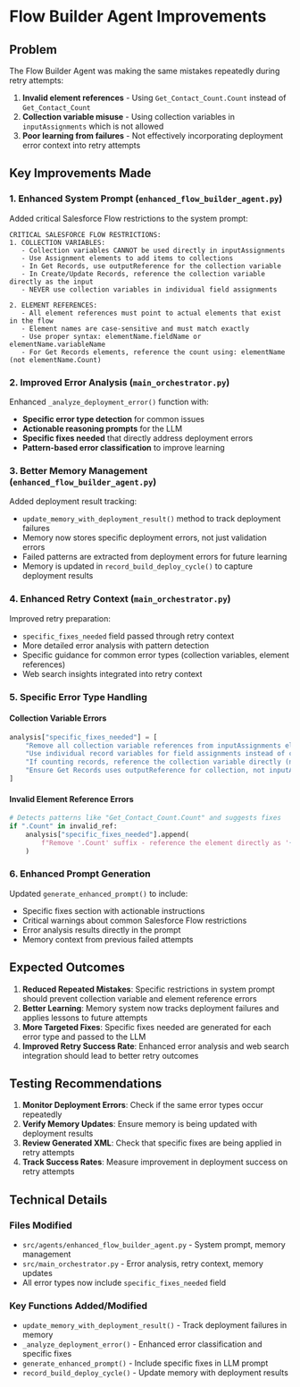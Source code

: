 # Flow Builder Agent Improvements

## Problem
The Flow Builder Agent was making the same mistakes repeatedly during retry attempts:
1. **Invalid element references** - Using `Get_Contact_Count.Count` instead of `Get_Contact_Count`
2. **Collection variable misuse** - Using collection variables in `inputAssignments` which is not allowed
3. **Poor learning from failures** - Not effectively incorporating deployment error context into retry attempts

## Key Improvements Made

### 1. Enhanced System Prompt (`enhanced_flow_builder_agent.py`)
Added critical Salesforce Flow restrictions to the system prompt:

```
CRITICAL SALESFORCE FLOW RESTRICTIONS:
1. COLLECTION VARIABLES:
   - Collection variables CANNOT be used directly in inputAssignments
   - Use Assignment elements to add items to collections
   - In Get Records, use outputReference for the collection variable
   - In Create/Update Records, reference the collection variable directly as the input
   - NEVER use collection variables in individual field assignments

2. ELEMENT REFERENCES:
   - All element references must point to actual elements that exist in the flow
   - Element names are case-sensitive and must match exactly
   - Use proper syntax: elementName.fieldName or elementName.variableName
   - For Get Records elements, reference the count using: elementName (not elementName.Count)
```

### 2. Improved Error Analysis (`main_orchestrator.py`)
Enhanced `_analyze_deployment_error()` function with:

- **Specific error type detection** for common issues
- **Actionable reasoning prompts** for the LLM
- **Specific fixes needed** that directly address deployment errors
- **Pattern-based error classification** to improve learning

### 3. Better Memory Management (`enhanced_flow_builder_agent.py`)
Added deployment result tracking:

- `update_memory_with_deployment_result()` method to track deployment failures
- Memory now stores specific deployment errors, not just validation errors
- Failed patterns are extracted from deployment errors for future learning
- Memory is updated in `record_build_deploy_cycle()` to capture deployment results

### 4. Enhanced Retry Context (`main_orchestrator.py`)
Improved retry preparation:

- `specific_fixes_needed` field passed through retry context
- More detailed error analysis with pattern detection
- Specific guidance for common error types (collection variables, element references)
- Web search insights integrated into retry context

### 5. Specific Error Type Handling

#### Collection Variable Errors
```python
analysis["specific_fixes_needed"] = [
    "Remove all collection variable references from inputAssignments elements",
    "Use individual record variables for field assignments instead of collections",
    "If counting records, reference the collection variable directly (not in assignments)",
    "Ensure Get Records uses outputReference for collection, not inputAssignments"
]
```

#### Invalid Element Reference Errors
```python
# Detects patterns like "Get_Contact_Count.Count" and suggests fixes
if ".Count" in invalid_ref:
    analysis["specific_fixes_needed"].append(
        f"Remove '.Count' suffix - reference the element directly as '{invalid_ref.replace('.Count', '')}'"
    )
```

### 6. Enhanced Prompt Generation
Updated `generate_enhanced_prompt()` to include:

- Specific fixes section with actionable instructions
- Critical warnings about common Salesforce Flow restrictions
- Error analysis results directly in the prompt
- Memory context from previous failed attempts

## Expected Outcomes

1. **Reduced Repeated Mistakes**: Specific restrictions in system prompt should prevent collection variable and element reference errors
2. **Better Learning**: Memory system now tracks deployment failures and applies lessons to future attempts
3. **More Targeted Fixes**: Specific fixes needed are generated for each error type and passed to the LLM
4. **Improved Retry Success Rate**: Enhanced error analysis and web search integration should lead to better retry outcomes

## Testing Recommendations

1. **Monitor Deployment Errors**: Check if the same error types occur repeatedly
2. **Verify Memory Updates**: Ensure memory is being updated with deployment results
3. **Review Generated XML**: Check that specific fixes are being applied in retry attempts
4. **Track Success Rates**: Measure improvement in deployment success on retry attempts

## Technical Details

### Files Modified
- `src/agents/enhanced_flow_builder_agent.py` - System prompt, memory management
- `src/main_orchestrator.py` - Error analysis, retry context, memory updates
- All error types now include `specific_fixes_needed` field

### Key Functions Added/Modified
- `update_memory_with_deployment_result()` - Track deployment failures in memory
- `_analyze_deployment_error()` - Enhanced error classification and specific fixes
- `generate_enhanced_prompt()` - Include specific fixes in LLM prompt
- `record_build_deploy_cycle()` - Update memory with deployment results 